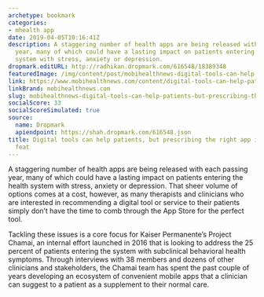 ```yaml
---
archetype: bookmark
categories:
- mhealth app
date: 2019-04-05T10:16:41Z
description: A staggering number of health apps are being released with each passing
  year, many of which could have a lasting impact on patients entering the health
  system with stress, anxiety or depression.
dropmark.editURL: http://radhikan.dropmark.com/616548/18389348
featuredImage: /img/content/post/mobihealthnews-digital-tools-can-help-patients-but-prescribing-the-right-app-is-no-simple-feat.jpg
link: https://www.mobihealthnews.com/content/digital-tools-can-help-patients-prescribing-right-app-no-simple-feat
linkBrand: mobihealthnews.com
slug: mobihealthnews-digital-tools-can-help-patients-but-prescribing-the-right-app-is-no-simple-feat
socialScore: 33
socialScoreSimulated: true
source:
  name: Dropmark
  apiendpoint: https://shah.dropmark.com/616548.json
title: Digital tools can help patients, but prescribing the right app is no simple
  feat
---
```

A staggering number of health apps are being released with each passing year, many of which could have a lasting impact on patients entering the health system with stress, anxiety or depression. That sheer volume of options comes at a cost, however, as many therapists and clinicians who are interested in recommending a digital tool or service to their patients simply don’t have the time to comb through the App Store for the perfect tool.

Tackling these issues is a core focus for Kaiser Permanente’s Project Chamai, an internal effort launched in 2016 that is looking to address the 25 percent of patients entering the system with subclinical behavioral health symptoms. Through interviews with 38 members and dozens of other clinicians and stakeholders, the Chamai team has spent the past couple of years developing an ecosystem of convenient mobile apps that a clinician can suggest to a patient as a supplement to their normal care.

